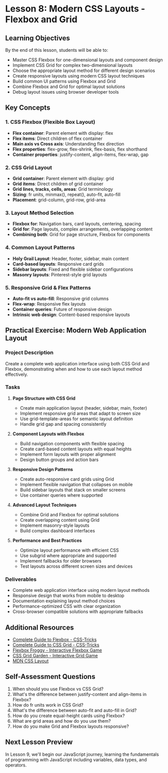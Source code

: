 # Lesson 8: Modern CSS Layouts - Flexbox and Grid

## Learning Objectives
By the end of this lesson, students will be able to:
- Master CSS Flexbox for one-dimensional layouts and component design
- Implement CSS Grid for complex two-dimensional layouts
- Choose the appropriate layout method for different design scenarios
- Create responsive layouts using modern CSS layout techniques
- Build common UI patterns using Flexbox and Grid
- Combine Flexbox and Grid for optimal layout solutions
- Debug layout issues using browser developer tools

## Key Concepts

### 1. CSS Flexbox (Flexible Box Layout)
- **Flex container**: Parent element with display: flex
- **Flex items**: Direct children of flex container
- **Main axis vs Cross axis**: Understanding flex direction
- **Flex properties**: flex-grow, flex-shrink, flex-basis, flex shorthand
- **Container properties**: justify-content, align-items, flex-wrap, gap

### 2. CSS Grid Layout
- **Grid container**: Parent element with display: grid
- **Grid items**: Direct children of grid container
- **Grid lines, tracks, cells, areas**: Grid terminology
- **Sizing**: fr units, minmax(), repeat(), auto-fit, auto-fill
- **Placement**: grid-column, grid-row, grid-area

### 3. Layout Method Selection
- **Flexbox for**: Navigation bars, card layouts, centering, spacing
- **Grid for**: Page layouts, complex arrangements, overlapping content
- **Combining both**: Grid for page structure, Flexbox for components

### 4. Common Layout Patterns
- **Holy Grail Layout**: Header, footer, sidebar, main content
- **Card-based layouts**: Responsive card grids
- **Sidebar layouts**: Fixed and flexible sidebar configurations
- **Masonry layouts**: Pinterest-style grid layouts

### 5. Responsive Grid & Flex Patterns
- **Auto-fit vs auto-fill**: Responsive grid columns
- **Flex-wrap**: Responsive flex layouts
- **Container queries**: Future of responsive design
- **Intrinsic web design**: Content-based responsive layouts

## Practical Exercise: Modern Web Application Layout

### Project Description
Create a complete web application interface using both CSS Grid and Flexbox, demonstrating when and how to use each layout method effectively.

### Tasks
1. **Page Structure with CSS Grid**
   - Create main application layout (header, sidebar, main, footer)
   - Implement responsive grid areas that adapt to screen size
   - Use grid-template-areas for semantic layout definition
   - Handle grid gap and spacing consistently

2. **Component Layouts with Flexbox**
   - Build navigation components with flexible spacing
   - Create card-based content layouts with equal heights
   - Implement form layouts with proper alignment
   - Design button groups and action bars

3. **Responsive Design Patterns**
   - Create auto-responsive card grids using Grid
   - Implement flexible navigation that collapses on mobile
   - Build sidebar layouts that stack on smaller screens
   - Use container queries where supported

4. **Advanced Layout Techniques**
   - Combine Grid and Flexbox for optimal solutions
   - Create overlapping content using Grid
   - Implement masonry-style layouts
   - Build complex dashboard interfaces

5. **Performance and Best Practices**
   - Optimize layout performance with efficient CSS
   - Use subgrid where appropriate and supported
   - Implement fallbacks for older browsers
   - Test layouts across different screen sizes and devices

### Deliverables
- Complete web application interface using modern layout methods
- Responsive design that works from mobile to desktop
- Documentation explaining layout method choices
- Performance-optimized CSS with clear organization
- Cross-browser compatible solutions with appropriate fallbacks

## Additional Resources
- [Complete Guide to Flexbox - CSS-Tricks](https://css-tricks.com/snippets/css/a-guide-to-flexbox/)
- [Complete Guide to CSS Grid - CSS-Tricks](https://css-tricks.com/snippets/css/complete-guide-grid/)
- [Flexbox Froggy - Interactive Flexbox Game](https://flexboxfroggy.com/)
- [CSS Grid Garden - Interactive Grid Game](https://cssgridgarden.com/)
- [MDN CSS Layout](https://developer.mozilla.org/en-US/docs/Learn/CSS/CSS_layout)

## Self-Assessment Questions
1. When should you use Flexbox vs CSS Grid?
2. What's the difference between justify-content and align-items in Flexbox?
3. How do fr units work in CSS Grid?
4. What's the difference between auto-fit and auto-fill in Grid?
5. How do you create equal-height cards using Flexbox?
6. What are grid areas and how do you use them?
7. How do you make Grid and Flexbox layouts responsive?

## Next Lesson Preview
In Lesson 9, we'll begin our JavaScript journey, learning the fundamentals of programming with JavaScript including variables, data types, and operators.